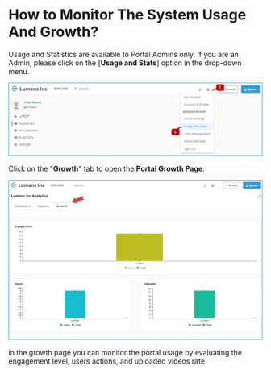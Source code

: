 # How to Monitor The System Usage And Growth?

Usage and Statistics are available to Portal Admins only. If you are an Admin, please click on the \[**Usage and Stats**\] option in the drop-down menu.

![](../.gitbook/assets/help_analytics_menu.png)

Click on the "**Growth**" tab to open the **Portal Growth Page**:

![](../.gitbook/assets/help_analytics_growth.png)

in the growth page you can monitor the portal usage by evaluating the engagement level, users actions, and uploaded videos rate.

